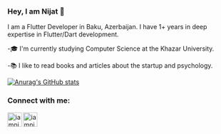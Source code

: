 ### Hey, I am Nijat 👋

I am a Flutter Developer in Baku, Azerbaijan. I have 1+ years in deep expertise in Flutter/Dart development.

-🎓 I'm currently studying Computer Science at the Khazar University.

-:books: I like to read books and articles about the startup and psychology.




[![Anurag's GitHub stats](https://github-readme-stats.vercel.app/api?username=iamnicat&show_icons=true&theme=radical)](https://github.com/iamnicat/github-readme-stats)


### Connect with me:
[<img align="left" alt="iamnicat | LinkedIn" width="32px" src="https://img.icons8.com/color/144/000000/linkedin.png" />][linkedin]
[<img align="left" alt="iamnicat | Twitter" width="32px" src="https://img.icons8.com/cotton/128/000000/twitter.png" />][twitter]










<!--
**iamnicat/iamnicat** is a ✨ _special_ ✨ repository because its `README.md` (this file) appears on your GitHub profile.

Here are some ideas to get you started:

- 🔭 I’m currently working on ...
- 🌱 I’m currently learning ...
- 👯 I’m looking to collaborate on ...
- 🤔 I’m looking for help with ...
- 💬 Ask me about ...
- 📫 How to reach me: ...
- 😄 Pronouns: ...
- ⚡ Fun fact: ...
[![Anurag's GitHub stats](https://github-readme-stats.vercel.app/api?username=iamnicat)](https://github.com/iamnicat/github-readme-stats)

-->

[linkedin]: https://linkedin.com/in/nicathaciyev
[twitter]: https://twitter.com/HajiyevNicat
